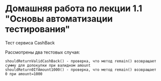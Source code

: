 # Домашняя работа по лекции 1.1 "Основы автоматизации тестирования"
Тест сервиса CashBack

Рассмотрены два тестовых случая: 
```
shouldReturnValidCashBack() - проверка, что метод remain() возвращает сумму для допокупки при валидном amount
shouldReturn0IfAmount1000() - проверка, что метод remain() возвращает 0 при amount=1000
```
